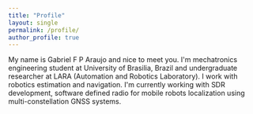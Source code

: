 ```yaml
---
title: "Profile"
layout: single
permalink: /profile/
author_profile: true
---
```


My name is Gabriel F P Araujo and nice to meet you. I'm mechatronics engineering student at University of Brasilia, Brazil and undergraduate researcher at LARA (Automation and Robotics Laboratory). I work with robotics estimation and navigation. I'm currently working with SDR development, software defined radio for mobile robots localization using multi-constellation GNSS systems.

<script type="text/javascript">
  var GOOG_FIXURL_LANG = 'en';
  var GOOG_FIXURL_SITE = '{{ site.url }}'
</script>
<script type="text/javascript"
  src="//linkhelp.clients.google.com/tbproxy/lh/wm/fixurl.js">
</script>
